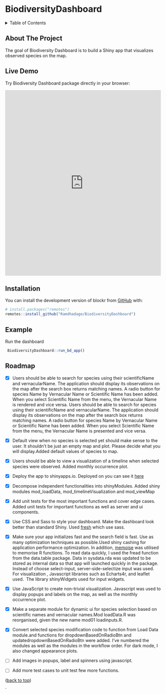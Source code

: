
<!-- README.md is generated from README.Rmd. Please edit that file -->

# BiodiversityDashboard

<!-- badges: start -->
<!-- badges: end -->
<!-- TABLE OF CONTENTS -->
<details>
<summary>
Table of Contents
</summary>
<ol>
<li>
<a href="#about-the-project">About The Project</a>
</li>
<li>
<a href="#installation">Installation</a>
</li>
<li>
<a href="#roadmap">Roadmap</a>
</li>
</ol>
</details>

## About The Project

The goal of Biodiversity Dashboard is to build a Shiny app that
visualizes observed species on the map.

## Live Demo

Try Biodiversity Dashboard package directly in your browser:

<iframe src="https://ramdhadage.github.io/BiodiversityDashboard/" width="100%" height="600" frameborder="0"></iframe>

## Installation

You can install the development version of blockr from
[GitHub](https://github.com/) with:

``` r
# install.packages("remotes")
remotes::install_github("Ramdhadage/BiodiversityDashboard")
```

## Example

Run the dashboard

``` r
 BiodiversityDashboard::run_bd_app()
```

<!-- ROADMAP -->

## Roadmap

- [x] Users should be able to search for species using their
  scientificName and vernacularName. The application should display its
  observations on the map after the search box returns matching names. A
  radio button for species Name by Vernacular Name or Scientific Name
  has been added. When you select Scientific Name from the menu, the
  Vernacular Name is rendered and vice versa. Users should be able to
  search for species using their scientificName and vernacularName. The
  application should display its observations on the map after the
  search box returns matching names. A radio button for species Name by
  Vernacular Name or Scientific Name has been added. When you select
  Scientific Name from the menu, the Vernacular Name is presented and
  vice versa.

- [x] Default view when no species is selected yet should make sense to
  the user. It shouldn’t be just an empty map and plot. Please decide
  what you will display.Added default values of species to map.

- [x] Users should be able to view a visualization of a timeline when
  selected species were observed. Added monthly occurrence plot.

- [x] Deploy the app to shinyapps.io. Deployed on you can see it
  [here](https://ti5syn-ramdhadage.shinyapps.io/BiodiversityDashboard/)

- [x] Decompose independent functionalities into shinyModules. Added
  shiny modules mod_loadData, mod_timelineVisualization and mod_viewMap

- [x] Add unit tests for the most important functions and cover edge
  cases. Added unit tests for important functions as well as server and
  ui components.

- [x] Use CSS and Sass to style your dashboard. Make the dashboard look
  better than standard Shiny. Used
  [fresh](https://dreamrs.github.io/fresh/index.html) which use sass.

- [x] Make sure your app initializes fast and the search field is fast.
  Use as many optimization techniques as possible.Used shiny cashing for
  application performance optimization. In addition,
  [memoise](https://github.com/r-lib/memoise) was utilised to memorise R
  functions. To read data quickly, I used the fread function from the
  data.table package. Data in sysdata.rda was updated to be stored as
  internal data so that app will launched quickly in the package.
  Instead of choose select-input, server-side-selectize input was used.
  For visualization , Javascript libraries such as Echarts4r,
  and leaflet used.  The library shinyWidgets used for input widgets.

- [x] Use JavaScript to create non-trivial visualization. Javascript was
  used to display popups and labels on the map, as well as the monthly
  occurrence plot.

- [x] Make a separate module for dynamic ui for species selection based
  on scientific names and vernacular names.Mod loadData.R was
  reorganised, given the new name mod01 loadinputs.R.

- [x] Convert selected species modification code to function from Load
  Data module.and functions for dropdownBasedOnRadioBtn and
  updatedropdownBasedOnRadioBtn were added. I’ve numbered the modules as
  well as the modules in the workflow order. For dark mode, I also
  changed appearance plots.

- [ ] Add images in popups, label and spinners using javascript.

- [ ] Add more test cases to unit test few more functions.

<p align="right">

(<a href="#top">back to top</a>)

</p>

\`
